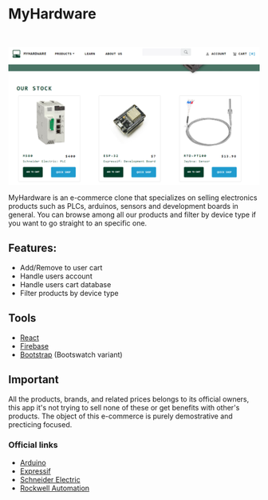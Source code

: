 <h1>MyHardware</h1>

<br>

![alt text](/public/images/myhardware.png)

MyHardware is an e-commerce clone that specializes on selling electronics products such as PLCs, arduinos, sensors and development boards in general. You can browse among all our products and filter by device type if you want to go straight to an specific one. 

<h2>Features:</h2> 

<ul>
<li>Add/Remove to user cart</li>
<li>Handle users account</li>
<li>Handle users cart database</li>
<li>Filter products by device type</li>
</ul>

<h2>Tools</h2>

* [React](https://beta.reactjs.org/) 
* [Firebase](https://firebase.google.com/)
* [Bootstrap](https://bootswatch.com/) (Bootswatch variant)

<h2>Important</h2>
All the products, brands, and related prices belongs to its official owners, this app it's not trying to sell none of these or get benefits with other's products. The object of this e-commerce is purely demostrative and precticing focused. 

<h3>Official links</h3>

* [Arduino](https://www.arduino.cc/) 
* [Expressif](https://www.espressif.com/en/products/socs/esp8266)
* [Schneider Electric](https://se.com) 
* [Rockwell Automation](https://www.rockwellautomation.com/) 



